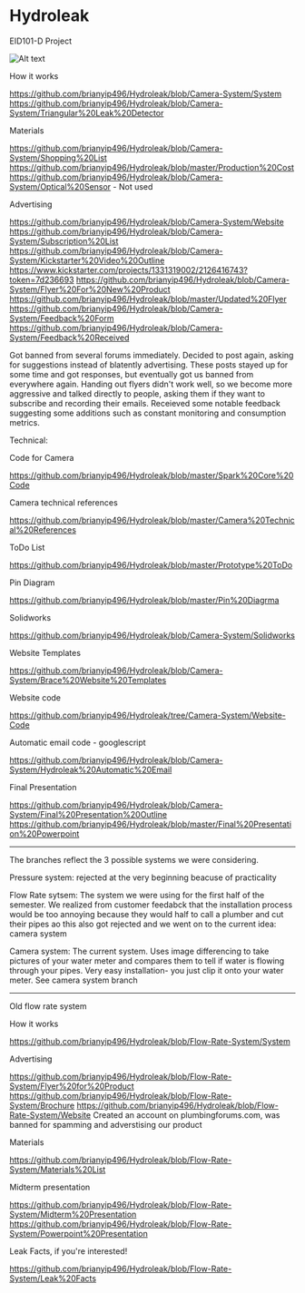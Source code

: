 Hydroleak
=========

EID101-D Project

![Alt text](https://camo.githubusercontent.com/20dc24339a4caea719643e33817106fd5f652ef4/687474703a2f2f6936322e74696e797069632e636f6d2f61767839662e6a7067 "The Team")


How it works

https://github.com/brianyip496/Hydroleak/blob/Camera-System/System
https://github.com/brianyip496/Hydroleak/blob/Camera-System/Triangular%20Leak%20Detector

Materials

https://github.com/brianyip496/Hydroleak/blob/Camera-System/Shopping%20List
https://github.com/brianyip496/Hydroleak/blob/master/Production%20Cost
https://github.com/brianyip496/Hydroleak/blob/Camera-System/Optical%20Sensor  - Not used

Advertising

https://github.com/brianyip496/Hydroleak/blob/Camera-System/Website
https://github.com/brianyip496/Hydroleak/blob/Camera-System/Subscription%20List
https://github.com/brianyip496/Hydroleak/blob/Camera-System/Kickstarter%20Video%20Outline
https://www.kickstarter.com/projects/1331319002/2126416743?token=7d236693
https://github.com/brianyip496/Hydroleak/blob/Camera-System/Flyer%20For%20New%20Product
https://github.com/brianyip496/Hydroleak/blob/master/Updated%20Flyer
https://github.com/brianyip496/Hydroleak/blob/Camera-System/Feedback%20Form
https://github.com/brianyip496/Hydroleak/blob/Camera-System/Feedback%20Received

Got banned from several forums immediately. Decided to post again, asking for suggestions instead of blatently advertising.
These posts stayed up for some time and got responses, but eventually got us banned from everywhere again.
Handing out flyers didn't work well, so we become more aggressive and talked directly to people, asking them if they want
to subscribe and recording their emails. Receieved some notable feedback suggesting some additions such as constant monitoring and consumption metrics.

Technical:

Code for Camera

https://github.com/brianyip496/Hydroleak/blob/master/Spark%20Core%20Code

Camera technical references

https://github.com/brianyip496/Hydroleak/blob/master/Camera%20Technical%20References

ToDo List

https://github.com/brianyip496/Hydroleak/blob/master/Prototype%20ToDo

Pin Diagram

https://github.com/brianyip496/Hydroleak/blob/master/Pin%20Diagrma

Solidworks

https://github.com/brianyip496/Hydroleak/blob/Camera-System/Solidworks

Website Templates

https://github.com/brianyip496/Hydroleak/blob/Camera-System/Brace%20Website%20Templates

Website code

https://github.com/brianyip496/Hydroleak/tree/Camera-System/Website-Code

Automatic email code - googlescript

https://github.com/brianyip496/Hydroleak/blob/Camera-System/Hydroleak%20Automatic%20Email

Final Presentation

https://github.com/brianyip496/Hydroleak/blob/Camera-System/Final%20Presentation%20Outline
https://github.com/brianyip496/Hydroleak/blob/master/Final%20Presentation%20Powerpoint

__________________________________________________________________________________________________________________
The branches reflect the 3 possible systems we were considering. 

Pressure system: rejected at the very beginning beacuse of practicality

Flow Rate sytsem: The system we were using for the first half of the semester. We realized from customer feedabck that the installation process would be too annoying because they would half to call a plumber and cut their pipes ao this also got rejected and we went on to the current idea: camera system

Camera system: The current system. Uses image differencing to take pictures of your water meter and compares them to tell if water is flowing through your pipes. Very easy installation- you just clip it onto your water meter. See camera system branch

___________________________________________________________________________________________________________________

Old flow rate system 

How it works 

https://github.com/brianyip496/Hydroleak/blob/Flow-Rate-System/System

Advertising

https://github.com/brianyip496/Hydroleak/blob/Flow-Rate-System/Flyer%20for%20Product
https://github.com/brianyip496/Hydroleak/blob/Flow-Rate-System/Brochure
https://github.com/brianyip496/Hydroleak/blob/Flow-Rate-System/Website
Created an account on plumbingforums.com, was banned for spamming and adverstising our product

Materials

https://github.com/brianyip496/Hydroleak/blob/Flow-Rate-System/Materials%20List

Midterm presentation

https://github.com/brianyip496/Hydroleak/blob/Flow-Rate-System/Midterm%20Presentation
https://github.com/brianyip496/Hydroleak/blob/Flow-Rate-System/Powerpoint%20Presentation

Leak Facts, if you're interested!

https://github.com/brianyip496/Hydroleak/blob/Flow-Rate-System/Leak%20Facts
